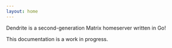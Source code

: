 ```yaml
---
layout: home
---
```


Dendrite is a second-generation Matrix homeserver written in Go!

This documentation is a work in progress.
